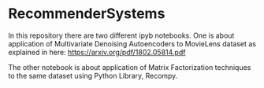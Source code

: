 # RecommenderSystems

In this repository there are two different ipyb notebooks. One is about application of Multivariate Denoising Autoencoders to MovieLens dataset as explained in here: https://arxiv.org/pdf/1802.05814.pdf

The other notebook is about application of Matrix Factorization techniques to the same dataset using Python Library, Recompy.
